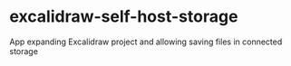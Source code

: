 # excalidraw-self-host-storage
App expanding Excalidraw project and allowing saving files in connected storage
